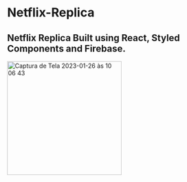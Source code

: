 # Netflix-Replica

## Netflix Replica Built using React, Styled Components and Firebase.
<img width="266" alt="Captura de Tela 2023-01-26 às 10 06 43" src="https://user-images.githubusercontent.com/64154960/216059223-3b5f3231-9dfd-41b0-8d6f-2c37c709991e.png">
